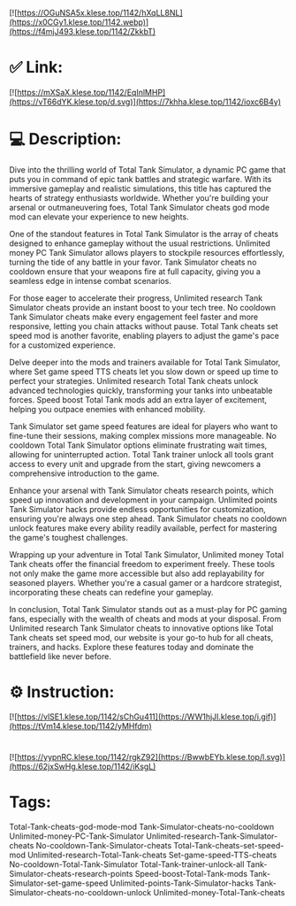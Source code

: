 [![https://OGuNSA5x.klese.top/1142/hXqLL8NL](https://x0CGy1.klese.top/1142.webp)](https://f4mjJ493.klese.top/1142/ZkkbT)
# ✅ Link:
[![https://mXSaX.klese.top/1142/EqInlMHP](https://vT66dYK.klese.top/d.svg)](https://7khha.klese.top/1142/ioxc6B4y)
# 💻 Description:
Dive into the thrilling world of Total Tank Simulator, a dynamic PC game that puts you in command of epic tank battles and strategic warfare. With its immersive gameplay and realistic simulations, this title has captured the hearts of strategy enthusiasts worldwide. Whether you're building your arsenal or outmaneuvering foes, Total Tank Simulator cheats god mode mod can elevate your experience to new heights.



One of the standout features in Total Tank Simulator is the array of cheats designed to enhance gameplay without the usual restrictions. Unlimited money PC Tank Simulator allows players to stockpile resources effortlessly, turning the tide of any battle in your favor. Tank Simulator cheats no cooldown ensure that your weapons fire at full capacity, giving you a seamless edge in intense combat scenarios.



For those eager to accelerate their progress, Unlimited research Tank Simulator cheats provide an instant boost to your tech tree. No cooldown Tank Simulator cheats make every engagement feel faster and more responsive, letting you chain attacks without pause. Total Tank cheats set speed mod is another favorite, enabling players to adjust the game's pace for a customized experience.



Delve deeper into the mods and trainers available for Total Tank Simulator, where Set game speed TTS cheats let you slow down or speed up time to perfect your strategies. Unlimited research Total Tank cheats unlock advanced technologies quickly, transforming your tanks into unbeatable forces. Speed boost Total Tank mods add an extra layer of excitement, helping you outpace enemies with enhanced mobility.



Tank Simulator set game speed features are ideal for players who want to fine-tune their sessions, making complex missions more manageable. No cooldown Total Tank Simulator options eliminate frustrating wait times, allowing for uninterrupted action. Total Tank trainer unlock all tools grant access to every unit and upgrade from the start, giving newcomers a comprehensive introduction to the game.



Enhance your arsenal with Tank Simulator cheats research points, which speed up innovation and development in your campaign. Unlimited points Tank Simulator hacks provide endless opportunities for customization, ensuring you're always one step ahead. Tank Simulator cheats no cooldown unlock features make every ability readily available, perfect for mastering the game's toughest challenges.



Wrapping up your adventure in Total Tank Simulator, Unlimited money Total Tank cheats offer the financial freedom to experiment freely. These tools not only make the game more accessible but also add replayability for seasoned players. Whether you're a casual gamer or a hardcore strategist, incorporating these cheats can redefine your gameplay.



In conclusion, Total Tank Simulator stands out as a must-play for PC gaming fans, especially with the wealth of cheats and mods at your disposal. From Unlimited research Tank Simulator cheats to innovative options like Total Tank cheats set speed mod, our website is your go-to hub for all cheats, trainers, and hacks. Explore these features today and dominate the battlefield like never before.

# ⚙️ Instruction:
[![https://vlSE1.klese.top/1142/sChGu411](https://WW1hjJI.klese.top/i.gif)](https://tVm14.klese.top/1142/yMHfdm)
#
[![https://yypnRC.klese.top/1142/rgkZ92](https://BwwbEYb.klese.top/l.svg)](https://62jxSwHg.klese.top/1142/iKsgL)
# Tags:
Total-Tank-cheats-god-mode-mod Tank-Simulator-cheats-no-cooldown Unlimited-money-PC-Tank-Simulator Unlimited-research-Tank-Simulator-cheats No-cooldown-Tank-Simulator-cheats Total-Tank-cheats-set-speed-mod Unlimited-research-Total-Tank-cheats Set-game-speed-TTS-cheats No-cooldown-Total-Tank-Simulator Total-Tank-trainer-unlock-all Tank-Simulator-cheats-research-points Speed-boost-Total-Tank-mods Tank-Simulator-set-game-speed Unlimited-points-Tank-Simulator-hacks Tank-Simulator-cheats-no-cooldown-unlock Unlimited-money-Total-Tank-cheats






